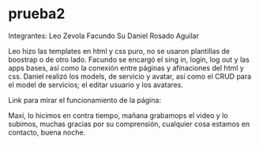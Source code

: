 # prueba2
Integrantes:
Leo Zevola
Facundo Su
Daniel Rosado Aguilar

Leo hizo las templates en html y css puro, no se usaron plantillas de boostrap o de otro lado.
Facundo se encargó el sing in, login, log out y las apps bases, así como la conexión entre páginas y afinaciones del html y css.
Daniel realizó los models, de servicio y avatar, así como el CRUD para el model de servicios; el editar usuario y los avatares.

Link para mirar el funcionamiento de la página:

Maxi, lo hicimos en contra tiempo, mañana grabamops el video y lo subimos, muchas gracias por su comprensión, cualquier cosa estamos en contacto, buena noche.
